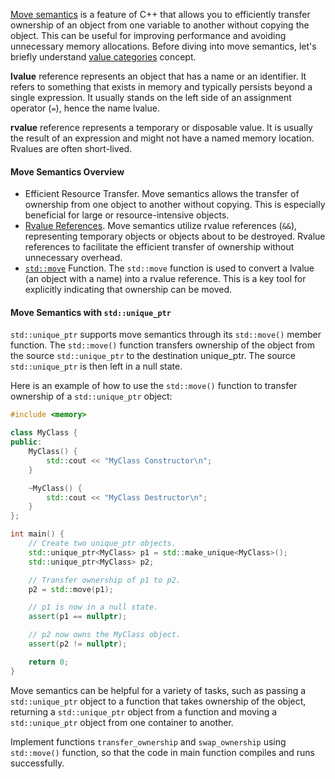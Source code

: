 [Move semantics](https://en.cppreference.com/w/cpp/language/move_constructor) is a feature of C++ that allows you to efficiently transfer ownership of an object from one variable to another without copying the object. This can be useful for improving performance and avoiding unnecessary memory allocations. Before diving into move semantics, let's briefly understand [value categories](https://en.cppreference.com/w/cpp/language/value_category) concept.

**lvalue** reference represents an object that has a name or an identifier. It refers to something that exists in memory and typically persists beyond a single expression. It usually stands on the left side of an assignment operator (`=`), hence the name lvalue.

**rvalue** reference represents a temporary or disposable value. It is usually the result of an expression and might not have a named memory location. Rvalues are often short-lived.

#### Move Semantics Overview
- Efficient Resource Transfer. Move semantics allows the transfer of ownership from one object to another without copying. This is especially beneficial for large or resource-intensive objects.
- [Rvalue References](https://en.cppreference.com/w/cpp/language/rvalue_reference). Move semantics utilize rvalue references (`&&`), representing temporary objects or objects about to be destroyed. Rvalue references to facilitate the efficient transfer of ownership without unnecessary overhead.
- [`std::move`](https://en.cppreference.com/w/cpp/utility/move) Function. The `std::move` function is used to convert a lvalue (an object with a name) into a rvalue reference. This is a key tool for explicitly indicating that ownership can be moved.

#### Move Semantics with `std::unique_ptr`
`std::unique_ptr` supports move semantics through its `std::move()` member function. The `std::move()` function transfers ownership of the object from the source `std::unique_ptr` to the destination unique_ptr. The source `std::unique_ptr` is then left in a null state.

Here is an example of how to use the `std::move()` function to transfer ownership of a `std::unique_ptr` object:

```cpp
#include <memory>

class MyClass {
public:
    MyClass() {
        std::cout << "MyClass Constructor\n";
    }

    ~MyClass() {
        std::cout << "MyClass Destructor\n";
    }
};

int main() {
    // Create two unique_ptr objects.
    std::unique_ptr<MyClass> p1 = std::make_unique<MyClass>();
    std::unique_ptr<MyClass> p2;

    // Transfer ownership of p1 to p2.
    p2 = std::move(p1);

    // p1 is now in a null state.
    assert(p1 == nullptr);

    // p2 now owns the MyClass object.
    assert(p2 != nullptr);

    return 0;
}
```

Move semantics can be helpful for a variety of tasks, such as passing a `std::unique_ptr` object to a function that takes ownership of the object, returning a `std::unique_ptr` object from a function and moving a `std::unique_ptr` object from one container to another.

Implement functions `transfer_ownership` and `swap_ownership` using `std::move()` function, so that the code in main function compiles and runs successfully.